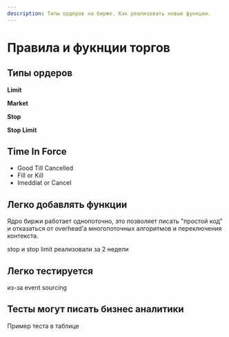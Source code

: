 ```yaml
---
description: Типы ордеров на бирже. Как реализовать новые функции.
---
```


# Правила и фукнции торгов

## **Типы ордеров**

**Limit**

**Market**

**Stop**

**Stop Limit**

## **Time In Force**

* Good Till Cancelled
* Fill or Kill
* Imeddiat or Cancel

## **Легко добавлять функции**

Ядро биржи работает однопоточно, это позволяет писать "простой код" и отказаться от overhead’а многопоточных алгоритмов и переключения контекста. 

stop и stop limit реализовали за 2 недели

## **Легко тестируется**

из-за event sourcing

## **Тесты могут писать бизнес аналитики**

Пример теста в таблице

